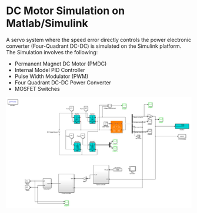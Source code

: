 # DC Motor Simulation on Matlab/Simulink

A servo system where the speed error directly controls the power electronic converter (Four-Quadrant DC-DC) is simulated on the Simulink platform. The Simulation involves the following:

* Permanent Magnet DC Motor (PMDC)
* Internal Model PID Controller 
* Pulse Width Modulator (PWM)
* Four Quadrant DC-DC Power Converter
* MOSFET Switches

![stack Overflow](overallblock.png)